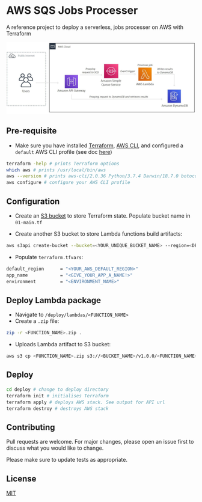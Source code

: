 # AWS SQS Jobs Processer

A reference project to deploy a serverless, jobs processer on AWS with Terraform

![AWS Architecture](img/aws-sqs.JPG)

## Pre-requisite

- Make sure you have installed [Terraform](https://learn.hashicorp.com/tutorials/terraform/install-cli), [AWS CLI](https://docs.aws.amazon.com/cli/latest/userguide/install-cliv2-mac.html#cliv2-mac-prereq), and configured a `default` AWS CLI profile (see doc [here](https://docs.aws.amazon.com/cli/latest/userguide/cli-configure-quickstart.html#cli-configure-quickstart-profiles))

```bash
terraform -help # prints Terraform options
which aws # prints /usr/local/bin/aws
aws --version # prints aws-cli/2.0.36 Python/3.7.4 Darwin/18.7.0 botocore/2.0.0
aws configure # configure your AWS CLI profile
```

## Configuration

- Create an [S3 bucket](https://www.terraform.io/docs/language/settings/backends/s3.html) to store Terraform state. Populate bucket name in `01-main.tf`

- Create another S3 bucket to store Lambda functions build artifacts:

```bash
aws s3api create-bucket --bucket=<YOUR_UNIQUE_BUCKET_NAME> --region=<DEFAULT_REGION>
```

- Populate `terraform.tfvars`:

```bash
default_region      = "<YOUR_AWS_DEFAULT_REGION>"
app_name            = "<GIVE_YOUR_APP_A_NAME!>"
environment         = "<ENVIRONMENT_NAME>"
```

## Deploy Lambda package

- Navigate to `/deploy/lambdas/<FUNCTION_NAME>`
- Create a `.zip` file:

```bash
zip -r <FUNCTION_NAME>.zip .
```

- Uploads Lambda artifact to S3 bucket:

```bash
aws s3 cp <FUNCTION_NAME>.zip s3://<BUCKET_NAME>/v1.0.0/<FUNCTION_NAME>.zip
```

## Deploy

```bash
cd deploy # change to deploy directory
terraform init # initialises Terraform
terraform apply # deploys AWS stack. See output for API url
terraform destroy # destroys AWS stack
```

## Contributing

Pull requests are welcome. For major changes, please open an issue first to discuss what you would like to change.

Please make sure to update tests as appropriate.

## License

[MIT](https://choosealicense.com/licenses/mit/)
